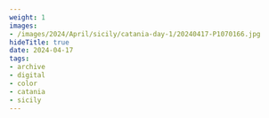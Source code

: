 ```yaml
---
weight: 1
images:
- /images/2024/April/sicily/catania-day-1/20240417-P1070166.jpg
hideTitle: true
date: 2024-04-17
tags:
- archive
- digital
- color
- catania
- sicily
---
```


